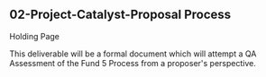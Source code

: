 ## 02-Project-Catalyst-Proposal Process

Holding Page

This deliverable will be a formal document which will attempt a QA Assessment of the Fund 5 Process from a proposer's perspective.
